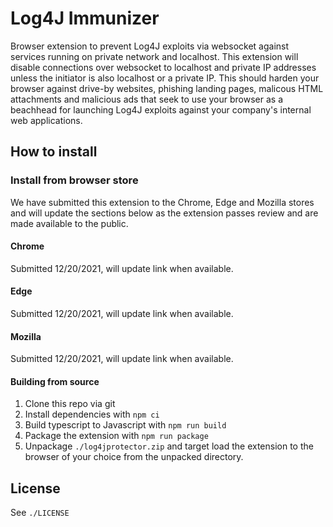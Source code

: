 # Log4J Immunizer

Browser extension to prevent Log4J exploits via websocket against services running on private network and localhost. This extension will disable connections over websocket to localhost and private IP addresses unless the initiator is also localhost or a private IP. This should harden your browser against drive-by websites, phishing landing pages, malicous HTML attachments and malicious ads that seek to use your browser as a beachhead for launching Log4J exploits against your company's internal web applications.

## How to install

### Install from browser store

We have submitted this extension to the Chrome, Edge and Mozilla stores and will update the sections below as the extension passes review and are made available to the public.

#### Chrome

Submitted 12/20/2021, will update link when available.

#### Edge

Submitted 12/20/2021, will update link when available.

#### Mozilla

Submitted 12/20/2021, will update link when available.

#### Building from source

1. Clone this repo via git
2. Install dependencies with `npm ci`
3. Build typescript to Javascript with `npm run build`
4. Package the extension with `npm run package`
5. Unpackage `./log4jprotector.zip` and target load the extension to the browser of your choice from the unpacked directory.

## License

See `./LICENSE`
